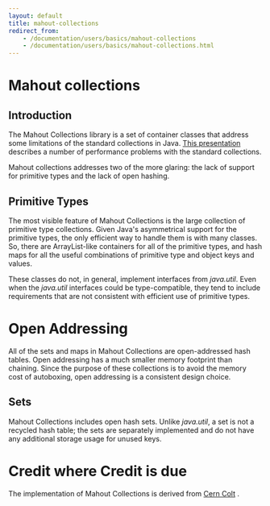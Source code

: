 ```yaml
---
layout: default
title: mahout-collections
redirect_from:
    - /documentation/users/basics/mahout-collections
    - /documentation/users/basics/mahout-collections.html
---
```


# Mahout collections

<a name="mahout-collections-Introduction"></a>
## Introduction

The Mahout Collections library is a set of container classes that address
some limitations of the standard collections in Java. [This presentation](http://domino.research.ibm.com/comm/research_people.nsf/pages/sevitsky.pubs.html/$FILE/oopsla08%20memory-efficient%20java%20slides.pdf)
 describes a number of performance problems with the standard collections. 

Mahout collections addresses two of the more glaring: the lack of support
for primitive types and the lack of open hashing.

<a name="mahout-collections-PrimitiveTypes"></a>
## Primitive Types

The most visible feature of Mahout Collections is the large collection of
primitive type collections. Given Java's asymmetrical support for the
primitive types, the only efficient way to handle them is with many
classes. So, there are ArrayList-like containers for all of the primitive
types, and hash maps for all the useful combinations of primitive type and
object keys and values.

These classes do not, in general, implement interfaces from *java.util*.
Even when the *java.util* interfaces could be type-compatible, they tend
to include requirements that are not consistent with efficient use of
primitive types.

<a name="mahout-collections-OpenAddressing"></a>
# Open Addressing

All of the sets and maps in Mahout Collections are open-addressed hash
tables. Open addressing has a much smaller memory footprint than chaining.
Since the purpose of these collections is to avoid the memory cost of
autoboxing, open addressing is a consistent design choice.

<a name="mahout-collections-Sets"></a>
## Sets

Mahout Collections includes open hash sets. Unlike *java.util*, a set is
not a recycled hash table; the sets are separately implemented and do not
have any additional storage usage for unused keys.

<a name="mahout-collections-CreditwhereCreditisdue"></a>
# Credit where Credit is due

The implementation of Mahout Collections is derived from [Cern Colt](http://acs.lbl.gov/~hoschek/colt/)
.






